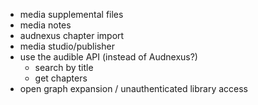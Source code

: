 * media supplemental files
* media notes
* audnexus chapter import
* media studio/publisher
* use the audible API (instead of Audnexus?)
  * search by title
  * get chapters
* open graph expansion / unauthenticated library access

